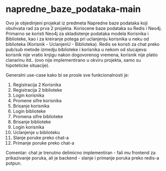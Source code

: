 # napredne_baze_podataka-main

Ovo je objedinjeni projekat iz predmeta Napredne baze podataka koji obuhvata rad za prva 2 projekta. Koriscene baze podataka su Redis i Neo4j. Primarno se koristi Neo4j za skladistenje podataka modela Korisnika i Biblioteke, kao i za kreiranje potega pri uclanjenju korisnika u neku od biblioteka (Korisnik - UclanjenU - Biblioteka). Redis se koristi za chat preko pub/sub metode izmedju biblioteke i korisnika u nekom od slucajeva: korisnik nije vratio knjigu nakon dogovorenog vremena, korisnik nije platio clanarinu itd.. (ovo nije implementirano u okviru projekta, samo su hipoteticke situacije).

Generalni use-case kako bi se prosle sve funkcionalnosti je:
1) Registracija 2 Korisnika
2) Registracija 2 biblioteke
3) Login korisnika
4) Promene sifre korisnika
5) Brisanje korisnika
6) Login biblioteke
7) Promena sifre biblioteke
8) Brisanje biblioteke
9) Login korisnika
10) Uclanjenje u biblioteku
11) Slanje poruke preko chat-a
12) Primanje poruke preko chat-a

Comentar: chat je trenutno delimicno implementiran - fali mu frontend za prikazivanje poruka, ali je backend - slanje i primanje poruka preko redis-a potpun.